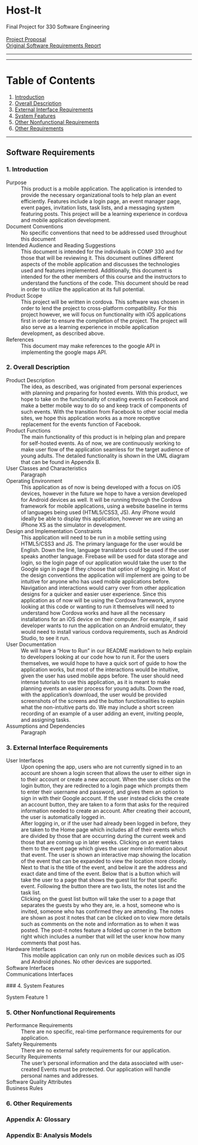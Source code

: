 # Host-It
Final Project for 330 Software Engineering
<br> <br>
[Project Proposal](https://docs.google.com/document/d/1B1j3uAakMvVkk_gpCVfzmqgGeecr8w3iG_uVXuIH5Xw/edit "Open Google Doc")
<br>
[Original Software Requirements Report](https://docs.google.com/document/d/1-kEkb2ZCvJvYeIbxUi5uyMOFOTTiTnIZDThce5lOdiA/edit?usp=sharing "Open Google Doc")
___
---
# Table of Contents
1. [Introduction](#introduction)
2. [Overall Description](#overall-description)
3. [External Interface Requirements](#external-interface-requirements)
4. [System Features](#system-features)
5. [Other Nonfunctional Requirements](#other-nonfunctional-requirements)
6. [Other Requirements](#other-requirements)
---
## Software Requirements
### 1. Introduction
<dl>
<dt> Purpose </dt>
<dd> This product is a mobile application. The application is intended to provide the necessary organizational tools to help plan an event efficiently. Features include a login page, an event manager page, event pages, invitation lists, task lists, and a messaging system featuring posts. This project will be a learning experience in cordova and mobile application development. </dd>
<dt> Document Conventions </dt>
<dd> No specific conventions that need to be addressed used throughout this document </dd>
<dt> Intended Audience and Reading Suggestions </dt>
<dd> This document is intended for the individuals in COMP 330 and for those that will be reviewing it. This document outlines different aspects of the mobile application and discusses the technologies used and features implemented. Additionally, this document is intended for the other members of this course and the instructors to understand the functions of the code. This document should be read in order to utilize the application at its full potential.
 </dd>
<dt> Product Scope </dt>
<dd> This project will be written in cordova. This software was chosen in order to lend the project to cross-platform compatibility. For this project however, we will focus on functionality with iOS applications first in order to ensure the completion of the project. The project will also serve as a learning experience in mobile application development, as described above.
 </dd>
<dt> References </dt>
<dd> This document may make references to the google API in implementing the google maps API. </dd>
</dl>

### 2. Overall Description
<dl>
<dt> Product Description </dt>
<dd> The idea, as described, was originated from personal experiences with planning and preparing for hosted events. With this product, we hope to take on the functionality of creating events on Facebook and make a better mobile way to do so and keep track of components of such events. With the transition from Facebook to other social media sites, we hope this application works as a more receptive replacement for the events function of Facebook.  </dd>
<dt> Product Functions </dt>
<dd> The main functionality of this product is in helping plan and prepare for self-hosted events. As of now, we are continuously working to make user flow of the application seamless for the target audience of young adults. The detailed functionality is shown in the UML diagram that can be found in Appendix B. </dd>
<dt> User Classes and Characteristics </dt>
<dd> Paragraph <dd>
<dt> Operating Environment </dt>
<dd> This application as of now is being developed with a focus on iOS devices, however in the future we hope to have a version developed for Android devices as well. It will be running through the Cordova framework for mobile applications, using a website baseline in terms of languages being used (HTML5/CSS3, JS). Any iPhone would ideally be able to display this application, however we are using an iPhone XS as the simulator in development.
 </dd>
<dt> Design and Implementation Constraints </dt>
<dd> This application will need to be run in a mobile setting using HTML5/CSS3 and JS. The primary language for the user would be English. Down the line, language translators could be used if the user speaks another language. Firebase will be used for data storage and login, so the login page of our application would take the user to the Google sign in page if they choose that option of logging in. Most of the design conventions the application will implement are going to be intuitive for anyone who has used mobile applications before. Navigation and interactions would carry over from other application designs for a quicker and easier user experience. Since this application as of now will be using the Cordova framework, anyone looking at this code or wanting to run it themselves will need to understand how Cordova works and have all the necessary installations for an iOS device on their computer. For example, if said developer wants to run the application on an Android emulator, they would need to install various cordova requirements, such as Android Studio, to see it run.
 </dd>
<dt> User Documentation </dt>
<dd> We will have a “How to Run” in our README markdown to help explain to developers looking at our code how to run it. For the users themselves, we would hope to have a quick sort of guide to how the application works, but most of the interactions would be intuitive, given the user has used mobile apps before. The user should need intense tutorials to use this application, as it is meant to make planning events an easier process for young adults. Down the road, with the application’s download, the user would be provided screenshots of the screens and the button functionalities to explain what the non-intuitive parts do. We may include a short screen recording of an example of a user adding an event, inviting people, and assigning tasks.  </dd>
<dt> Assumptions and Dependencies </dt>
<dd> Paragraph </dd>
</dl>

### 3. External Interface Requirements
<dl>
<dt> User Interfaces </dt>
<dd> Upon opening the app, users who are not currently signed in to an account are shown a login screen that allows the user to either sign in to their account or create a new account. When the user clicks on the login button, they are redirected to a login page which prompts them to enter their username and password, and gives them an option to sign in with their Google account. If the user instead clicks the create an account button, they are taken to a form that asks for the required information needed to create an account. After creating their account, the user is automatically logged in.
<br>
After logging in, or if the user had already been logged in before, they are taken to the Home page which includes all of their events which are divided by those that are occurring during the current week and those that are coming up in later weeks. Clicking on an event takes them to the event page which gives the user more information about that event. The user is shown an interactive map showing the location of the event that can be expanded to view the location more closely. Next to that is the title of the event, and below it are the address and exact date and time of the event. Below that is a button which will take the user to a page that shows the guest list for that specific event. Following the button there are two lists, the notes list and the task list.
<br>
Clicking on the guest list button will take the user to a page that separates the guests by who they are, ie. a host, someone who is invited, someone who has confirmed they are attending. The notes are shown as post it notes that can be clicked on to view more details such as comments on the note and information as to when it was posted. The post-it notes feature a folded up corner in the bottom right which includes a number that will let the user know how many comments that post has.
</dd>
<dt> Hardware Interfaces </dt>
<dd> This mobile application can only run on mobile devices such as iOS and Android phones. No other devices are supported.
</dd>
<dt> Software Interfaces </dt>
<dd> </dd>
<dt> Communications Interfaces </dt>
<dd> </dd>
</dl>
### 4. System Features
<dl>
<dt> System Feature 1 </dt>
<dd> </dd>
</dl>

### 5. Other Nonfunctional Requirements
<dl>
<dt> Performance Requirements </dt>
<dd> There are no specific, real-time performance requirements for our application. </dd>
<dt> Safety Requirements </dt>
<dd> There are no external safety requirements for our application.
</dd>
<dt> Security Requirements </dt>
<dd> The user’s personal information and the data associated with user-created Events must be protected. Our application will handle personal names and addresses. </dd>
<dt> Software Quality Attributes </dt>
<dd> </dd>
<dt> Business Rules </dt>
<dd> </dd>
</dl>

### 6. Other Requirements

### Appendix A: Glossary
### Appendix B: Analysis Models
